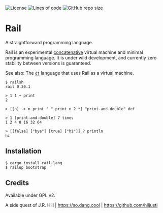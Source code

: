
![License](https://img.shields.io/github/license/hiljusti/rail)
![Lines of code](https://img.shields.io/tokei/lines/github/hiljusti/rail)
![GitHub repo size](https://img.shields.io/github/repo-size/hiljusti/rail)

# Rail

A straightforward programming language.

Rail is an experimental [concatenative](https://concatenative.org/wiki/view/Concatenative%20language)
virtual machine and minimal programming language. It is under wild development,
and currently zero stability between versions is guaranteed.

See also: The [`dt`](https://github.com/hiljusti/dt) language that uses Rail as
a virtual machine.

```
$ railsh
rail 0.30.1

> 1 1 + print
2

> [[n] -> n print " " print n 2 *] "print-and-double" def

> 1 [print-and-double] 7 times
1 2 4 8 16 32 64 

> [[false] ["bye"] [true] ["hi"]] ? println
hi
```

## Installation

```shell
$ cargo install rail-lang
$ railup bootstrap
```

## Credits

Available under GPL v2.

A side quest of J.R. Hill | https://so.dang.cool | https://github.com/hiljusti
